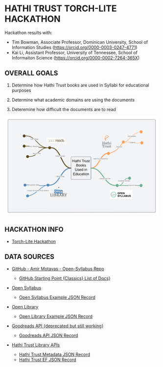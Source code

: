 # HATHI TRUST TORCH-LITE HACKATHON #
Hackathon results with: 

-  Tim Bowman, Associate Professor, Dominican University, School of Information Studies (https://orcid.org/0000-0003-0247-4771)
-  Kai Li, Assistant Professor, University of Tennessee, School of Informaiton Science (https://orcid.org/0000-0002-7264-365X)

## OVERALL GOALS ##
1. Determine how Hathi Trust books are used in Syllabi for educational purposes

2. Determine what academic domains are using the documents

3. Deteremine how difficult the documents are to read


![Mind Map of Hackathon Project Mashup](images/Mind%20map%20with%20lines.png)


## HACKATHON INFO ##
- [Torch-Lite Hackathon](https://htrc.github.io/torchlite-hackathon/)


## DATA SOURCES ##

- [GitHub - Amir Motavas - Open-Syllabus Repo](https://github.com/mtdamir/open-syllabus/tree/master)
  - [GitHub Starting Point {Classics} List of Docs}](https://raw.githubusercontent.com/mtdamir/open-syllabus/master/urls.csv)
 
- [Open Syllabus](https://docs.opensyllabus.org/index.html)
  - [Open Syllabus Example JSON Record](https://explorer-api.opensyllabus.org/v1/works/50903952394903.json)
    
- [Open Library](https://openlibrary.org/)
  - [Open Library Example JSON Record](https://openlibrary.org/search.json?title=Metamorphoses&author=Ovid)
 
- [Goodreads API {deprecated but still working} ](https://www.goodreads.com/api)
  - [Goodreads API JSON Record](https://www.goodreads.com/book/review_counts.json?isbns=2080720929)
 
- [Hathi Trust Library APIs](https://www.hathitrust.org/member-libraries/resources-for-librarians/data-resources/)
  -  [Hathi Trust Metadata JSON Record](https://catalog.hathitrust.org/api/volumes/full/recordnumber/009709406.json)
  -  [Hathi Trust EF JSON Record](https://data.htrc.illinois.edu/ef-api/volumes/hvd.32044090286501)
 

